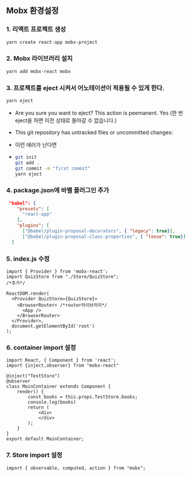 ## Mobx 환경설정

### 1. 리액트 프로젝트 생성

```bash
yarn create react-app mobx-project
```

### 2. Mobx 라이브러리 설치

```bash
yarn add mobx-react mobx
```

### 3. 프로젝트를 eject 시켜서 어노테이션이 적용될 수 있게 한다.

```bash
yarn eject
```

* Are you sure you want to eject? This action is peemanent. Yes  (한 번 eject을 하면 이전 상태로 돌아갈 수 없습니다.)

* This git repository has untracked files or uncommitted changes:  

* 이런 에러가 난다면

* ```bash
  git init
  git add .
  git commit -m "first commit"
  yarn eject
  ```

### 4. package.json에 바벨 플러그인 추가 

```json
 "babel": {
    "presets": [
      "react-app"
    ],
    "plugins": [
      ["@babel/plugin-proposal-decorators", { "legacy": true}],
      ["@babel/plugin-proposal-class-properties", { "loose": true}]
  ]
```

### 5. index.js 수정

```react
import { Provider } from 'mobx-react';
import QuizStore from "./Store/QuizStore";
/*추가*/

ReactDOM.render(
  <Provider QuizStore={QuizStore}>
    <BrowserRouter> /*router라이브러리*/
      <App />
    </BrowserRouter>
  </Provider>,
  document.getElementById('root')
);
```

### 6. container import 설정

```react
import React, { Component } from 'react';
import {inject,observer} from "mobx-react"

@inject("TestStore")
@observer
class MainContainer extends Component {
    render() {
        const books = this.props.TestStore.books;
        console.log(books)
        return (
            <div>
            </div>
        );
    }
}
export default MainContainer;
```

### 7. Store import 설정

```react
import { observable, computed, action } from "mobx";
```